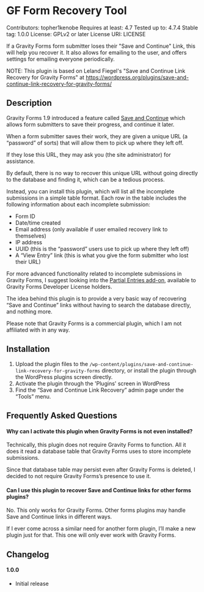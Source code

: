 # GF Form Recovery Tool
Contributors: topher1kenobe
Requires at least: 4.7
Tested up to: 4.7.4
Stable tag: 1.0.0
License: GPLv2 or later
License URI: LICENSE

If a Gravity Forms form submitter loses their "Save and Continue" Link, this will help you recover it. It also allows for emailing to the user, and offers settings for emailing everyone periodically.

NOTE: This plugin is based on Leland Fiegel's "Save and Continue Link Recovery for Gravity Forms" at https://wordpress.org/plugins/save-and-continue-link-recovery-for-gravity-forms/

## Description

Gravity Forms 1.9 introduced a feature called [Save and Continue](https://www.gravityhelp.com/gravity-forms-v1-9-save-continue/) which allows form submitters to save their progress, and continue it later.

When a form submitter saves their work, they are given a unique URL (a “password” of sorts) that will allow them to pick up where they left off.

If they lose this URL, they may ask you (the site administrator) for assistance.

By default, there is no way to recover this unique URL without going directly to the database and finding it, which can be a tedious process.

Instead, you can install this plugin, which will list all the incomplete submissions in a simple table format. Each row in the table includes the following information about each incomplete submission:

* Form ID
* Date/time created
* Email address (only available if user emailed recovery link to themselves)
* IP address
* UUID (this is the “password” users use to pick up where they left off)
* A “View Entry” link (this is what you give the form submitter who lost their URL)

For more advanced functionality related to incomplete submissions in Gravity Forms, I suggest looking into the [Partial Entries add-on](http://www.gravityforms.com/add-ons/partial-entries/), available to Gravity Forms Developer License holders.

The idea behind this plugin is to provide a very basic way of recovering “Save and Continue” links without having to search the database directly, and nothing more.

Please note that Gravity Forms is a commercial plugin, which I am not affiliated with in any way.

## Installation

1. Upload the plugin files to the `/wp-content/plugins/save-and-continue-link-recovery-for-gravity-forms` directory, or install the plugin through the WordPress plugins screen directly.
2. Activate the plugin through the 'Plugins' screen in WordPress
3. Find the “Save and Continue Link Recovery” admin page under the “Tools” menu.

## Frequently Asked Questions

#### Why can I activate this plugin when Gravity Forms is not even installed?

Technically, this plugin does not require Gravity Forms to function. All it does it read a database table that Gravity Forms uses to store incomplete submissions.

Since that database table may persist even after Gravity Forms is deleted, I decided to not require Gravity Forms’s presence to use it.

#### Can I use this plugin to recover Save and Continue links for other forms plugins?

No. This only works for Gravity Forms. Other forms plugins may handle Save and Continue links in different ways.

If I ever come across a similar need for another form plugin, I’ll make a new plugin just for that. This one will only ever work with Gravity Forms.

## Changelog

#### 1.0.0
* Initial release
